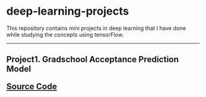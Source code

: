 # deep-learning-projects

This repository contains mini projects in deep learning that I have done while studying the concepts using tensorFlow.

---

<h2> Project1. Gradschool Acceptance Prediction Model

[Source Code](https://github.com/nadia506/deep-learning-projects/tree/main/Gradschool-Acceptance-Probability)
